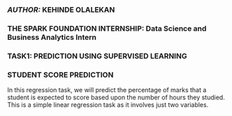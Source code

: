 ### ***AUTHOR:*** KEHINDE OLALEKAN
### **THE SPARK FOUNDATION INTERNSHIP:** Data Science and Business Analytics Intern
### **TASK1**: PREDICTION USING SUPERVISED LEARNING
### **STUDENT SCORE PREDICTION**
In this regression task, we will predict the percentage of marks that a student is expected to score based upon the number of hours they studied. This is a simple linear regression task as it involves just two variables.
